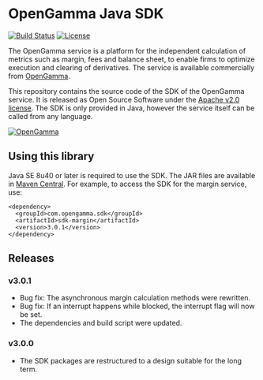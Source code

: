 # OpenGamma Java SDK

[![Build Status](https://travis-ci.org/OpenGamma/JavaSDK.svg?branch=master)](https://travis-ci.org/OpenGamma/JavaSDK) [![License](http://img.shields.io/:license-apache-blue.svg)](http://www.apache.org/licenses/LICENSE-2.0.html)

The OpenGamma service is a platform for the independent calculation of metrics such as margin, fees and balance sheet,
to enable firms to optimize execution and clearing of derivatives.
The service is available commercially from [OpenGamma](http://www.opengamma.com/).

This repository contains the source code of the SDK of the OpenGamma service.
It is released as Open Source Software under the [Apache v2.0 license](http://www.apache.org/licenses/LICENSE-2.0.html). 
The SDK is only provided in Java, however the service itself can be called from any language.

[![OpenGamma](http://developers.opengamma.com/res/display/default/chrome/masthead_logo.png "OpenGamma")](http://www.opengamma.com)


Using this library
------------------

Java SE 8u40 or later is required to use the SDK.
The JAR files are available in [Maven Central](http://search.maven.org/#search%7Cga%7C1%7Cg%3A%22com.opengamma.sdk%22).
For example, to access the SDK for the margin service, use:

```
<dependency>
  <groupId>com.opengamma.sdk</groupId>
  <artifactId>sdk-margin</artifactId>
  <version>3.0.1</version>
</dependency>
```

## Releases

### v3.0.1
* Bug fix: The asynchronous margin calculation methods were rewritten.
* Bug fix: If an interrupt happens while blocked, the interrupt flag will now be set.
* The dependencies and build script were updated.

### v3.0.0
* The SDK packages are restructured to a design suitable for the long term.
